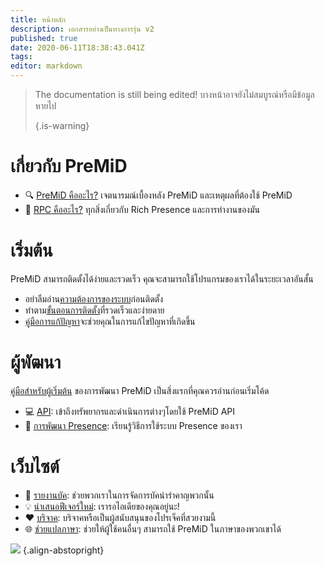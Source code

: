 ```yaml
---
title: หน้าหลัก
description: เอกสารอย่างเป็นทางการรุ่น v2
published: true
date: 2020-06-11T18:38:43.041Z
tags:
editor: markdown
---
```


> The documentation is still being edited! บางหน้าอาจยังไม่สมบูรณ์หรือมีข้อมูลหายไป 
> 
> {.is-warning}

# เกี่ยวกับ PreMiD
- :mag: [ PreMiD คืออะไร?](/about) เจตนารมณ์เบื้องหลัง PreMiD และเหตุผลที่ต้องใช้ PreMiD
- :link: [RPC คืออะไร?](https://discordapp.com/rich-presence) ทุกสิ่งเกี่ยวกับ Rich Presence และการทำงานของมัน

# เริ่มต้น

PreMiD สามารถติดตั้งได้ง่ายและรวดเร็ว คุณจะสามารถใช้โปรแกรมของเราได้ในระยะเวลาอันสั้น

- อย่าลืมอ่าน[ความต้องการของระบบ](/install/requirements)ก่อนติดตั้ง
- ทำตาม[ขั้นตอนการติดตั้ง](/install)ที่รวดเร็วและง่ายดาย
- [คู่มือการแก้ปัญหา](/troubleshooting)จะช่วยคุณในการแก้ไขปัญหาที่เกิดขึ้น

# ผู้พัฒนา

[คู่มือสำหรับผู้เริ่มต้น](/dev) ของการพัฒนา PreMiD เป็นสิ่งแรกที่คุณควรอ่านก่อนเริ่มโค้ด

- :computer: [API](/dev/api): เข้าถึงทรัพยากรและดำเนินการต่างๆโดยใช้ PreMiD API
- :wrench: [การพัฒนา Presence](/dev/presence): เรียนรู้วิธีการใช้ระบบ Presence ของเรา

# เว็บไซต์
- :bug: [รายงานบัค](https://github.com/PreMiD): ช่วยพวกเราในการจัดการบัคน่ารำคาญพวกนั้น
- :bulb: [นำเสนอฟีเจอร์ใหม่](https://discord.gg/WvfVZ8T): เรารอไอเดียของคุณอยู่นะ!
- :heart: [บริจาค](https://www.patreon.com/Timeraa): บริจาคหรือเป็นผู้สนับสนุนของโปรเจ็คที่สวยงามนี้
- :globe_with_meridians: [ช่วยแปลภาษา](https://translate.premid.app): ช่วยให้ผู้ใช้คนอื่นๆ สามารถใช้ PreMiD ในภาษาของพวกเขาได้

![](https://beta.premid.app/img/logo.2b414dc2.gif) {.align-abstopright}